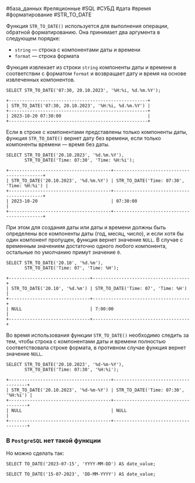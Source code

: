 #база_данных #реляционные #SQL #СУБД #дата #время #форматирование #STR_TO_DATE

Функция `STR_TO_DATE()` используется для выполнения операции, обратной форматированию. Она принимает два аргумента в следующем порядке:
- `string` — строка с компонентами даты и времени
- `format` — строка формата

Функция извлекает из строки `string` компоненты даты и времени в соответствии с форматом `format` и возвращает дату и время на основе извлеченных компонентов.
```MySQL
SELECT STR_TO_DATE('07:30, 20.10.2023', '%H:%i, %d.%m.%Y');
```
```
+-----------------------------------------------------+
| STR_TO_DATE('07:30, 20.10.2023', '%H:%i, %d.%m.%Y') |
+-----------------------------------------------------+
| 2023-10-20 07:30:00                                 |
+-----------------------------------------------------+
```

Если в строке с компонентами представлены только компоненты даты, функция `STR_TO_DATE()` вернет дату без времени, если только компоненты времени — время без даты.
```MySQL
SELECT STR_TO_DATE('20.10.2023', '%d.%m.%Y'),
       STR_TO_DATE('Time: 07:30', 'Time: %H:%i');
```
```
+---------------------------------------+-------------------------------------------+
| STR_TO_DATE('20.10.2023', '%d.%m.%Y') | STR_TO_DATE('Time: 07:30', 'Time: %H:%i') |
+---------------------------------------+-------------------------------------------+
| 2023-10-20                            | 07:30:00                                  |
+---------------------------------------+-------------------------------------------+
```

При этом для создания даты или даты и времени должны быть определены все компоненты даты (год, месяц, число), и если хотя бы один компонент пропущен, функция вернет значение `NULL`. В случае с временным значением достаточно одного любого компонента, остальные по умолчанию примут значение `0`.
```MySQL
SELECT STR_TO_DATE('20.10', '%d.%m'),
       STR_TO_DATE('Time: 07', 'Time: %H');
```
```
+-------------------------------+-------------------------------------+
| STR_TO_DATE('20.10', '%d.%m') | STR_TO_DATE('Time: 07', 'Time: %H') |
+-------------------------------+-------------------------------------+
| NULL                          | 7:00:00                             |
+-------------------------------+-------------------------------------+
```

Во время использования функции `STR_TO_DATE()` необходимо следить за тем, чтобы строка с компонентами даты и времени полностью соответствовала строке формата, в противном случае функция вернет значение `NULL`.
```MySQL
SELECT STR_TO_DATE('20.10.2023', '%d-%m-%Y'),
       STR_TO_DATE('Time: 07:30', '%H:%i');
```
```
+---------------------------------------+-------------------------------------+
| STR_TO_DATE('20.10.2023', '%d-%m-%Y') | STR_TO_DATE('Time: 07:30', '%H:%i') |
+---------------------------------------+-------------------------------------+
| NULL                                  | NULL                                |
+---------------------------------------+-------------------------------------+
```
### В `PostgreSQL` нет такой функции
Но можно сделать так:
```PostgreSQL
SELECT TO_DATE('2023-07-15', 'YYYY-MM-DD') AS date_value;
```

```PostgreSQL
SELECT TO_DATE('15-07-2023', 'DD-MM-YYYY') AS date_value;
```